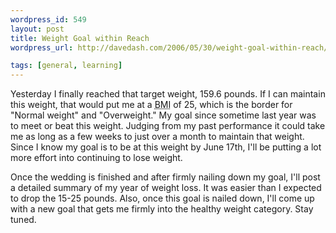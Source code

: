 ```yaml
--- 
wordpress_id: 549
layout: post
title: Weight Goal within Reach
wordpress_url: http://davedash.com/2006/05/30/weight-goal-within-reach/

tags: [general, learning]
---
```


Yesterday I finally reached that target weight, 159.6 pounds.  If I can maintain this weight, that would put me at a <acronym title="Body Mass Index">BMI</acronym> of 25, which is the border for "Normal weight" and "Overweight."  My goal since sometime last year was to meet or beat this weight.  Judging from my past performance it could take me as long as a few weeks to just over a month to maintain that weight.  Since I know my goal is to be at this weight by June 17th, I'll be putting a lot more effort into continuing to lose weight.

Once the wedding is finished and after firmly nailing down my goal, I'll post a detailed summary of my year of weight loss.  It was easier than I expected to drop the 15-25 pounds.  Also, once this goal is nailed down, I'll come up with a new goal that gets me firmly into the healthy weight category.  Stay tuned.
